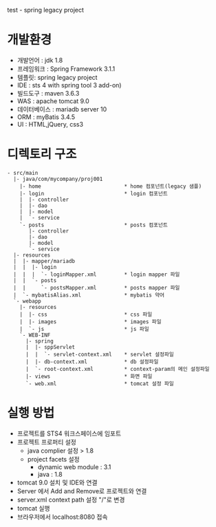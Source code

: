 test - spring legacy project

# 개발환경
- 개발언어 : jdk 1.8
- 프레임워크 : Spring Framework 3.1.1
- 템플릿: spring legacy project
- IDE : sts 4 with spring tool 3 add-on)
- 빌드도구 : maven 3.6.3
- WAS : apache tomcat 9.0
- 데이터베이스 : mariadb server 10
- ORM : myBatis 3.4.5
- UI : HTML,jQuery, css3 


# 디렉토리 구조
```
- src/main
  |- java/com/mycompany/proj001
    |- home                           * home 컴포넌트(legacy 샘플)
    |- login                          * login 컴포넌트
    |  |- controller 
    |  |- dao
    |  |- model
    |  `- service
    `- posts                          * posts 컴포넌트
       |- controller 
       |- dao
       |- model
       `- service
  |- resources
  |  |- mapper/mariadb
  |  |  |- login
  |  |  |  `- loginMapper.xml         * login mapper 파일
  |  |  `- posts
  |  |     `- postsMapper.xml         * posts mapper 파일
  |  `- mybatisAlias.xml              * mybatis 약어
  `- webapp
    |- resources
    |  |- css                         * css 파일
    |  |- images                      * images 파일
    |  `- js                          * js 파일
    `- WEB-INF
      |- spring
      |  |- sppServlet
      |  |  `- servlet-context.xml    * servlet 설정파일
      |  |- db-context.xml            * db 설정파일
      |  `- root-context.xml          * context-param의 메인 설정파일
      |- views                        * 화면 파일
      `- web.xml                      * tomcat 설정 파일
```

# 실행 방법
- 프로젝트를 STS4 워크스페이스에 임포트
- 프로젝트 프로퍼티 설정
  - java complier 설정 > 1.8
  - project facets 설정
    - dynamic web module : 3.1
    - java : 1.8
- tomcat 9.0 설치 및 IDE와 연결
- Server 에서 Add and Remove로 프로젝트와 연결
- server.xml context path 설정 "/"로 변경
- tomcat 실행
- 브라우저에서 localhost:8080 접속
